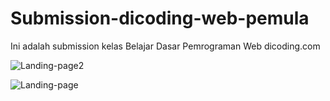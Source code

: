 # Submission-dicoding-web-pemula
Ini adalah submission kelas Belajar Dasar Pemrograman Web dicoding.com


![Landing-page2](https://user-images.githubusercontent.com/37681694/65867051-5dd8a200-e3a8-11e9-9f38-27766dc2946d.png)





![Landing-page](https://user-images.githubusercontent.com/37681694/65866690-d1c67a80-e3a7-11e9-9514-4bc30a96100e.png)
